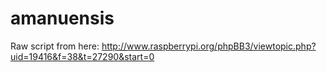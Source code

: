 amanuensis
==========

Raw script from here: http://www.raspberrypi.org/phpBB3/viewtopic.php?uid=19416&f=38&t=27290&start=0
